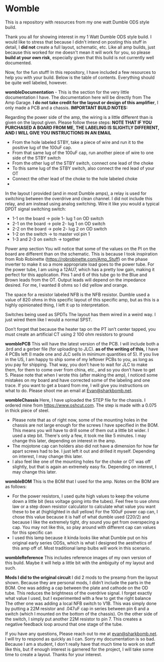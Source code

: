 # Womble
This is a repository with resources from my one watt Dumble ODS style build. 

Thank you all for showing interest in my 1 Watt Dumble ODS style build. I would like to stress that because I didn't intend on posting this stuff in detail, I **did not** create a full layout, schematic, etc. Like all amp builds, just because this worked for me doesn't mean it will work for you, so please **build at your own risk**, especially given that this build is not currently well documented. 

Now, for the fun stuff! In this repository, I have included a few resources to help you with your build. Below is the table of contents. Everything should be quite well labeled, however. 

**wombleDocumentation** - This is the section for the very little documentation I have. The documentation here will be directly from The Amp Garage. **I do not take credit for the layout or design of this amplifier**, I only made a PCB and a chassis. **IMPORTANT BUILD NOTES:** 

Regarding the power side of the amp, the wiring is a little different than is given on the layout given. Please follow these steps: **NOTE THAT IF YOU PURCHASED A BOARD FROM ME, THE LABELING IS SLIGHTLY DIFFERENT, AND I WILL GIVE YOU INSTRUCTIONS IN AN EMAIL**
* From the hole labeled STBY, take a piece of wire and run it to the positive lug of the 100uF cap. 
* From that same lug of the 100uF cap, run another piece of wire to one side of the STBY switch
* From the other lug of the STBY switch, connect one lead of the choke 
* To this same lug of the STBY switch, also connect the red lead of your OT
* Connect the other lead of the choke to the hole labeled choke
* 
In the layout I provided (and in most Dumble amps), a relay is used for switching between the overdrive and clean channel. I did not include this relay, and am instead using analog switching. Wire it like you would a typical DPDT signal switching switch: 
* 1-1 on the board → pole 1- lug 1 on OD switch
* 2-1 on the board → pole 2- lug 1 on OD switch
* 2-2 on the board → pole 2- lug 2 on OD switch
* 1-2 on the switch → to master vol pin 1
* 1-3 and 2-3 on switch → together

Power amp section
You will notice that some of the values on the PI on the board are different than on the schematic. This is because I took inspiration from Rob Robinette (https://robrobinette.com/Amp_Stuff) on the phase inverter to make it so a more appropriate load goes to the power tube. For the power tube, I am using a 12AU7, which has a pretty low gain, making it perfect for this application. Pins 1 and 6 of this tube go to the Blue and Brown leads from the OT. Output leads will depend on the impedance desired. For me, I wanted 8 ohms so I did yellow and orange. 

The space for a resistor labeled NFB is the NFB resistor. Dumble used a value of 820 ohms in this specific layout of this specific amp, but as this is a highly opinionated thing, I left it up to interpretation. 

Switches being used as SPDTs
The layout has them wired in a weird way. I just wired them like I would a normal SPST.

Don’t forget that because the heater tap on the PT isn’t center tapped, you must create an artificial CT using 2 100 ohm resistors to ground

**womblePCB**
This will have the latest version of the PCB. I will include both a .brd and a gerber file (for uploading to JLC). 
**as of the writing of this,** I have 4 PCBs left (I made one and JLC sells in minimum quantities of 5). If you live in the US, I am happy to ship some of my leftover PCBs to you, as long as you pay for shipping. That way, you don’t have to wait for JLC to make them, for them to come over from china, etc., and so you don’t have to get 5. Please note that when I wrote this (after making the amp), I noticed some mistakes on my board and have corrected some of the labeling and one trace. If you want to get a board from me, I will give you instructions on what to do. Please shoot me an email at Evan@sharkbomb.net. 

**wombleChassis**
Here, I have uploaded the STEP file for the chassis. I ordered mine from https://www.oshcut.com. The step is made with a 0.075 in thick piece of steel. 

* Please note that as of right now, some of the mounting holes in the chassis are not large enough for the screws I have specified in the BOM. This means you will have to drill some of them out a little bit wider. I used a step bit. There's only a few, it took me like 5 minutes. I may change this later, depending on interest in the amp. 
* The mojotone cap can holders also did not have a dimension for how far apart screws had to be. I just left it out and drilled it myself. Depending on interest, I may change this later.  
* I also feel like one of the mounting holes for the choke or OT was off slightly, but that is again an extremely easy fix. Depending on interest, I may change this later.  


**wombleBOM**
This is the BOM that I used for the amp. Notes on the BOM are as follows:
* For the power resistors, I used quite high values to keep the volume down a little bit (less voltage going into the tubes). Feel free to use ohms law or a step down resistor calculator to calculate what value you want these to be at (highlighted in dull yellow)
For the 100uF power cap can, I chose this value because it is half of what dumble used (220/2) and because I like the extremely tight, dry sound you get from overspecing a cap. You may not like this, so play around with different cap can values for this specific can
* I used this lamp because it kinda looks like what Dumble put on his original early series ODSs, which is what I designed the aesthetics of this amp off of. Most traditional lamp bulbs will work in this scenario.

**wombleReference**
This includes reference images of my own version of this build. Maybe it will help a little bit with the ambiguity of my layout and such. 


**Mods I did to the original circuit**
I did 2 mods to the preamp from the layout shown. Because they are personal mods, I didn’t include the parts in the BOM. 
One was adding a cap between the plate and cathode on the OD tube. This reduces the brightness of the overdrive signal. I forget exactly what value I used, but I experimented with a few to get the right balance 
The other one was adding a local NFB switch to V1B. This was simply done by putting a 22M resistor and .047uF cap in series between pin 6 and a switch (which I mounted on the bottom of the chassis). On the other side of the switch, I simply put another 22M resistor to pin 7. This creates a negative feedback loop around that one stage of the tube. 

If you have any questions, Please reach out to me at evan@sharkbomb.net. I will try to respond as quickly as I can. Sorry my documentation is so bad. Because I am a student, I don’t really have that much time to work on stuff like this, but if enough interest is garnered for the project, I will take some time to create a layout. Thanks for your interest. 
